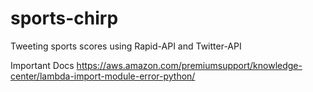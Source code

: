 # sports-chirp
Tweeting sports scores using Rapid-API and Twitter-API

Important Docs
https://aws.amazon.com/premiumsupport/knowledge-center/lambda-import-module-error-python/